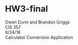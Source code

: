 # HW3-final
Owen Dunn and Brandon Griggs <br>
CIS 357 <br>
9/24/18 <br>
Calculator Conversion Application
